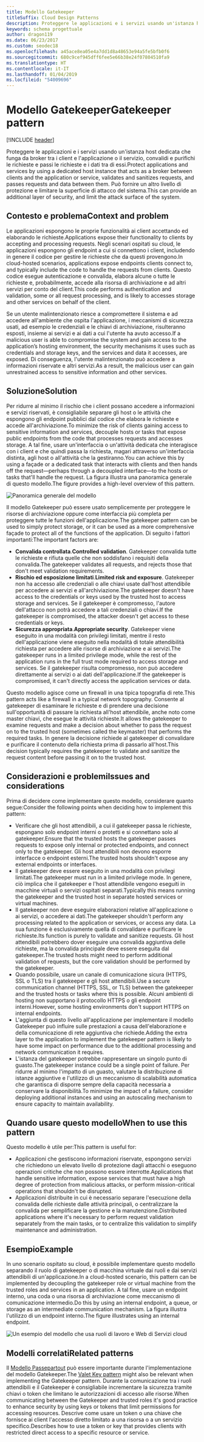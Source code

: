 ```yaml
---
title: Modello Gatekeeper
titleSuffix: Cloud Design Patterns
description: Proteggere le applicazioni e i servizi usando un'istanza host dedicata che funga da broker tra i client e l'applicazione o il servizio, convalidi e purifichi le richieste e passi le richieste e i dati tra di essi.
keywords: schema progettuale
author: dragon119
ms.date: 06/23/2017
ms.custom: seodec18
ms.openlocfilehash: a45ace8ea05e4a7dd1d8a48653e94a5fe5bfb0f6
ms.sourcegitcommit: 680c9cef945dff6fee5e66b38e24f07804510fa9
ms.translationtype: HT
ms.contentlocale: it-IT
ms.lasthandoff: 01/04/2019
ms.locfileid: "54009696"
---
```

# <a name="gatekeeper-pattern"></a><span data-ttu-id="d8010-104">Modello Gatekeeper</span><span class="sxs-lookup"><span data-stu-id="d8010-104">Gatekeeper pattern</span></span>

[!INCLUDE [header](../_includes/header.md)]

<span data-ttu-id="d8010-105">Proteggere le applicazioni e i servizi usando un'istanza host dedicata che funga da broker tra i client e l'applicazione o il servizio, convalidi e purifichi le richieste e passi le richieste e i dati tra di essi.</span><span class="sxs-lookup"><span data-stu-id="d8010-105">Protect applications and services by using a dedicated host instance that acts as a broker between clients and the application or service, validates and sanitizes requests, and passes requests and data between them.</span></span> <span data-ttu-id="d8010-106">Può fornire un altro livello di protezione e limitare la superficie di attacco del sistema.</span><span class="sxs-lookup"><span data-stu-id="d8010-106">This can provide an additional layer of security, and limit the attack surface of the system.</span></span>

## <a name="context-and-problem"></a><span data-ttu-id="d8010-107">Contesto e problema</span><span class="sxs-lookup"><span data-stu-id="d8010-107">Context and problem</span></span>

<span data-ttu-id="d8010-108">Le applicazioni espongono le proprie funzionalità ai client accettando ed elaborando le richieste.</span><span class="sxs-lookup"><span data-stu-id="d8010-108">Applications expose their functionality to clients by accepting and processing requests.</span></span> <span data-ttu-id="d8010-109">Negli scenari ospitati su cloud, le applicazioni espongono gli endpoint a cui si connettono i client, includendo in genere il codice per gestire le richieste che da questi provengono.</span><span class="sxs-lookup"><span data-stu-id="d8010-109">In cloud-hosted scenarios, applications expose endpoints clients connect to, and typically include the code to handle the requests from clients.</span></span> <span data-ttu-id="d8010-110">Questo codice esegue autenticazione e convalida, elabora alcune o tutte le richieste e, probabilmente, accede alla risorsa di archiviazione e ad altri servizi per conto del client.</span><span class="sxs-lookup"><span data-stu-id="d8010-110">This code performs authentication and validation, some or all request processing, and is likely to accesses storage and other services on behalf of the client.</span></span>

<span data-ttu-id="d8010-111">Se un utente malintenzionato riesce a compromettere il sistema e ad accedere all'ambiente che ospita l'applicazione, i meccanismi di sicurezza usati, ad esempio le credenziali e le chiavi di archiviazione, risulteranno esposti, insieme ai servizi e ai dati a cui l'utente ha avuto accesso.</span><span class="sxs-lookup"><span data-stu-id="d8010-111">If a malicious user is able to compromise the system and gain access to the application’s hosting environment, the security mechanisms it uses such as credentials and storage keys, and the services and data it accesses, are exposed.</span></span> <span data-ttu-id="d8010-112">Di conseguenza, l'utente malintenzionato può accedere a informazioni riservate e altri servizi.</span><span class="sxs-lookup"><span data-stu-id="d8010-112">As a result, the malicious user can gain unrestrained access to sensitive information and other services.</span></span>

## <a name="solution"></a><span data-ttu-id="d8010-113">Soluzione</span><span class="sxs-lookup"><span data-stu-id="d8010-113">Solution</span></span>

<span data-ttu-id="d8010-114">Per ridurre al minimo il rischio che i client possano accedere a informazioni e servizi riservati, è consigliabile separare gli host o le attività che espongono gli endpoint pubblici dal codice che elabora le richieste e accede all'archiviazione.</span><span class="sxs-lookup"><span data-stu-id="d8010-114">To minimize the risk of clients gaining access to sensitive information and services, decouple hosts or tasks that expose public endpoints from the code that processes requests and accesses storage.</span></span> <span data-ttu-id="d8010-115">A tal fine, usare un'interfaccia o un'attività dedicata che interagisce con i client e che quindi passa la richiesta, magari attraverso un'interfaccia distinta, agli host o all'attività che la gestiranno.</span><span class="sxs-lookup"><span data-stu-id="d8010-115">You can achieve this by using a façade or a dedicated task that interacts with clients and then hands off the request&mdash;perhaps through a decoupled interface&mdash;to the hosts or tasks that'll handle the request.</span></span> <span data-ttu-id="d8010-116">La figura illustra una panoramica generale di questo modello.</span><span class="sxs-lookup"><span data-stu-id="d8010-116">The figure provides a high-level overview of this pattern.</span></span>

![Panoramica generale del modello](./_images/gatekeeper-diagram.png)

<span data-ttu-id="d8010-118">Il modello Gatekeeper può essere usato semplicemente per proteggere le risorse di archiviazione oppure come interfaccia più completa per proteggere tutte le funzioni dell'applicazione.</span><span class="sxs-lookup"><span data-stu-id="d8010-118">The gatekeeper pattern can be used to simply protect storage, or it can be used as a more comprehensive façade to protect all of the functions of the application.</span></span> <span data-ttu-id="d8010-119">Di seguito i fattori importanti:</span><span class="sxs-lookup"><span data-stu-id="d8010-119">The important factors are:</span></span>

- <span data-ttu-id="d8010-120">**Convalida controllata**.</span><span class="sxs-lookup"><span data-stu-id="d8010-120">**Controlled validation**.</span></span> <span data-ttu-id="d8010-121">Gatekeeper convalida tutte le richieste e rifiuta quelle che non soddisfano i requisiti della convalida.</span><span class="sxs-lookup"><span data-stu-id="d8010-121">The gatekeeper validates all requests, and rejects those that don't meet validation requirements.</span></span>
- <span data-ttu-id="d8010-122">**Rischio ed esposizione limitati**.</span><span class="sxs-lookup"><span data-stu-id="d8010-122">**Limited risk and exposure**.</span></span> <span data-ttu-id="d8010-123">Gatekeeper non ha accesso alle credenziali o alle chiavi usate dall'host attendibile per accedere ai servizi e all'archiviazione.</span><span class="sxs-lookup"><span data-stu-id="d8010-123">The gatekeeper doesn't have access to the credentials or keys used by the trusted host to access storage and services.</span></span> <span data-ttu-id="d8010-124">Se il gatekeeper è compromesso, l'autore dell'attacco non potrà accedere a tali credenziali o chiavi.</span><span class="sxs-lookup"><span data-stu-id="d8010-124">If the gatekeeper is compromised, the attacker doesn't get access to these credentials or keys.</span></span>
- <span data-ttu-id="d8010-125">**Sicurezza appropriata**.</span><span class="sxs-lookup"><span data-stu-id="d8010-125">**Appropriate security**.</span></span> <span data-ttu-id="d8010-126">Gatekeeper viene eseguito in una modalità con privilegi limitati, mentre il resto dell'applicazione viene eseguito nella modalità di totale attendibilità richiesta per accedere alle risorse di archiviazione e ai servizi.</span><span class="sxs-lookup"><span data-stu-id="d8010-126">The gatekeeper runs in a limited privilege mode, while the rest of the application runs in the full trust mode required to access storage and services.</span></span> <span data-ttu-id="d8010-127">Se il gatekeeper risulta compromesso, non può accedere direttamente ai servizi o ai dati dell'applicazione.</span><span class="sxs-lookup"><span data-stu-id="d8010-127">If the gatekeeper is compromised, it can't directly access the application services or data.</span></span>

<span data-ttu-id="d8010-128">Questo modello agisce come un firewall in una tipica topografia di rete.</span><span class="sxs-lookup"><span data-stu-id="d8010-128">This pattern acts like a firewall in a typical network topography.</span></span> <span data-ttu-id="d8010-129">Consente al gatekeeper di esaminare le richieste e di prendere una decisione sull'opportunità di passare la richiesta all'host attendibile, anche noto come master chiavi, che esegue le attività richieste.</span><span class="sxs-lookup"><span data-stu-id="d8010-129">It allows the gatekeeper to examine requests and make a decision about whether to pass the request on to the trusted host (sometimes called the keymaster) that performs the required tasks.</span></span> <span data-ttu-id="d8010-130">In genere la decisione richiede al gatekeeper di convalidare e purificare il contenuto della richiesta prima di passarlo all'host.</span><span class="sxs-lookup"><span data-stu-id="d8010-130">This decision typically requires the gatekeeper to validate and sanitize the request content before passing it on to the trusted host.</span></span>

## <a name="issues-and-considerations"></a><span data-ttu-id="d8010-131">Considerazioni e problemi</span><span class="sxs-lookup"><span data-stu-id="d8010-131">Issues and considerations</span></span>

<span data-ttu-id="d8010-132">Prima di decidere come implementare questo modello, considerare quanto segue:</span><span class="sxs-lookup"><span data-stu-id="d8010-132">Consider the following points when deciding how to implement this pattern:</span></span>

- <span data-ttu-id="d8010-133">Verificare che gli host attendibili, a cui il gatekeeper passa le richieste, espongano solo endpoint interni o protetti e si connettano solo al gatekeeper.</span><span class="sxs-lookup"><span data-stu-id="d8010-133">Ensure that the trusted hosts the gatekeeper passes requests to expose only internal or protected endpoints, and connect only to the gatekeeper.</span></span> <span data-ttu-id="d8010-134">Gli host attendibili non devono esporre interfacce o endpoint esterni.</span><span class="sxs-lookup"><span data-stu-id="d8010-134">The trusted hosts shouldn't expose any external endpoints or interfaces.</span></span>
- <span data-ttu-id="d8010-135">Il gatekeeper deve essere eseguito in una modalità con privilegi limitati.</span><span class="sxs-lookup"><span data-stu-id="d8010-135">The gatekeeper must run in a limited privilege mode.</span></span> <span data-ttu-id="d8010-136">In genere, ciò implica che il gatekeeper e l'host attendibile vengono eseguiti in macchine virtuali o servizi ospitati separati.</span><span class="sxs-lookup"><span data-stu-id="d8010-136">Typically this means running the gatekeeper and the trusted host in separate hosted services or virtual machines.</span></span>
- <span data-ttu-id="d8010-137">Il gatekeeper non deve eseguire elaborazioni relative all'applicazione o ai servizi, o accedere ai dati.</span><span class="sxs-lookup"><span data-stu-id="d8010-137">The gatekeeper shouldn't perform any processing related to the application or services, or access any data.</span></span> <span data-ttu-id="d8010-138">La sua funzione è esclusivamente quella di convalidare e purificare le richieste.</span><span class="sxs-lookup"><span data-stu-id="d8010-138">Its function is purely to validate and sanitize requests.</span></span> <span data-ttu-id="d8010-139">Gli host attendibili potrebbero dover eseguire una convalida aggiuntiva delle richieste, ma la convalida principale deve essere eseguita dal gatekeeper.</span><span class="sxs-lookup"><span data-stu-id="d8010-139">The trusted hosts might need to perform additional validation of requests, but the core validation should be performed by the gatekeeper.</span></span>
- <span data-ttu-id="d8010-140">Quando possibile, usare un canale di comunicazione sicura (HTTPS, SSL o TLS) tra il gatekeeper e gli host attendibili.</span><span class="sxs-lookup"><span data-stu-id="d8010-140">Use a secure communication channel (HTTPS, SSL, or TLS) between the gatekeeper and the trusted hosts or tasks where this is possible.</span></span> <span data-ttu-id="d8010-141">Alcuni ambienti di hosting non supportano il protocollo HTTPS o gli endpoint interni.</span><span class="sxs-lookup"><span data-stu-id="d8010-141">However, some hosting environments don't support HTTPS on internal endpoints.</span></span>
- <span data-ttu-id="d8010-142">L'aggiunta di questo livello all'applicazione per implementare il modello Gatekeeper può influire sulle prestazioni a causa dell'elaborazione e della comunicazione di rete aggiuntiva che richiede.</span><span class="sxs-lookup"><span data-stu-id="d8010-142">Adding the extra layer to the application to implement the gatekeeper pattern is likely to have some impact on performance due to the additional processing and network communication it requires.</span></span>
- <span data-ttu-id="d8010-143">L'istanza del gatekeeper potrebbe rappresentare un singolo punto di guasto.</span><span class="sxs-lookup"><span data-stu-id="d8010-143">The gatekeeper instance could be a single point of failure.</span></span> <span data-ttu-id="d8010-144">Per ridurre al minimo l'impatto di un guasto, valutare la distribuzione di istanze aggiuntive e l'utilizzo di un meccanismo di scalabilità automatica che garantisca di disporre sempre della capacità necessaria a conservare la disponibilità.</span><span class="sxs-lookup"><span data-stu-id="d8010-144">To minimize the impact of a failure, consider deploying additional instances and using an autoscaling mechanism to ensure capacity to maintain availability.</span></span>

## <a name="when-to-use-this-pattern"></a><span data-ttu-id="d8010-145">Quando usare questo modello</span><span class="sxs-lookup"><span data-stu-id="d8010-145">When to use this pattern</span></span>

<span data-ttu-id="d8010-146">Questo modello è utile per:</span><span class="sxs-lookup"><span data-stu-id="d8010-146">This pattern is useful for:</span></span>

- <span data-ttu-id="d8010-147">Applicazioni che gestiscono informazioni riservate, espongono servizi che richiedono un elevato livello di protezione dagli attacchi o eseguono operazioni critiche che non possono essere interrotte.</span><span class="sxs-lookup"><span data-stu-id="d8010-147">Applications that handle sensitive information, expose services that must have a high degree of protection from malicious attacks, or perform mission-critical operations that shouldn't be disrupted.</span></span>
- <span data-ttu-id="d8010-148">Applicazioni distribuite in cui è necessario separare l'esecuzione della convalida delle richieste dalle attività principali, o centralizzare la convalida per semplificare la gestione e la manutenzione.</span><span class="sxs-lookup"><span data-stu-id="d8010-148">Distributed applications where it's necessary to perform request validation separately from the main tasks, or to centralize this validation to simplify maintenance and administration.</span></span>

## <a name="example"></a><span data-ttu-id="d8010-149">Esempio</span><span class="sxs-lookup"><span data-stu-id="d8010-149">Example</span></span>

<span data-ttu-id="d8010-150">In uno scenario ospitato su cloud, è possibile implementare questo modello separando il ruolo di gatekeeper o di macchina virtuale dai ruoli e dai servizi attendibili di un'applicazione.</span><span class="sxs-lookup"><span data-stu-id="d8010-150">In a cloud-hosted scenario, this pattern can be implemented by decoupling the gatekeeper role or virtual machine from the trusted roles and services in an application.</span></span> <span data-ttu-id="d8010-151">A tal fine, usare un endpoint interno, una coda o una risorsa di archiviazione come meccanismo di comunicazione intermedio.</span><span class="sxs-lookup"><span data-stu-id="d8010-151">Do this by using an internal endpoint, a queue, or storage as an intermediate communication mechanism.</span></span> <span data-ttu-id="d8010-152">La figura illustra l'utilizzo di un endpoint interno.</span><span class="sxs-lookup"><span data-stu-id="d8010-152">The figure illustrates using an internal endpoint.</span></span>

![Un esempio del modello che usa ruoli di lavoro e Web di Servizi cloud](./_images/gatekeeper-endpoint.png)

## <a name="related-patterns"></a><span data-ttu-id="d8010-154">Modelli correlati</span><span class="sxs-lookup"><span data-stu-id="d8010-154">Related patterns</span></span>

<span data-ttu-id="d8010-155">Il [Modello Passepartout](./valet-key.md) può essere importante durante l'implementazione del modello Gatekeeper.</span><span class="sxs-lookup"><span data-stu-id="d8010-155">The [Valet Key pattern](./valet-key.md) might also be relevant when implementing the Gatekeeper pattern.</span></span> <span data-ttu-id="d8010-156">Durante la comunicazione tra i ruoli attendibili e il Gatekeeper è consigliabile incrementare la sicurezza tramite chiavi o token che limitano le autorizzazioni di accesso alle risorse.</span><span class="sxs-lookup"><span data-stu-id="d8010-156">When communicating between the Gatekeeper and trusted roles it's good practice to enhance security by using keys or tokens that limit permissions for accessing resources.</span></span> <span data-ttu-id="d8010-157">Descrive come usare un token o una chiave che fornisce ai client l'accesso diretto limitato a una risorsa o a un servizio specifico.</span><span class="sxs-lookup"><span data-stu-id="d8010-157">Describes how to use a token or key that provides clients with restricted direct access to a specific resource or service.</span></span>
